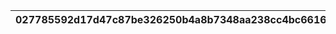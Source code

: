 |027785592d17d47c87be326250b4a8b7348aa238cc4bc6616ab3bb3e3f3c6468|cd8d275a0b7039527f82b8375b380089dc815a428219d041867283bc0169165c|d1bf6bd8779e52ca538cdb58d1b1e0a4abd7b748802c8161b5ad6fcfba590f8e|1b08b72aaff3390082d6a5221548eb9cbfefb70c74f69f84b9e9c7119f2d3676|500adc5b3bfaf3d58155e74587c5193fe05f7e5906af369067045db0d5546cd2|a6264de1f5fe8fc725b9281c25d89025e1f081bb1d17c07def110745a27914f4|951e833b02ced7907a91244cda69f003959fcf4522eb5526cccabfad6c5f5dde|68f15ecc5d4f3a0efcafb4013746641c6f86ae89d8ed3addd2bff18a84ad5c7e|c2d8d1e45d3ef1b55134000324534d6a55c46e0b1c553844ea6adea60a90013c|435a9e1e142fe33b29e8bc7c2aec76b8b739610db922e237a249b8f0e3224756|4307c5422f7fdec62e65afd6009fcbecfcb58b771d2c71878343e6fd0bef0459|
| --- | --- | --- | --- | --- | --- | --- | --- | --- | --- | --- |